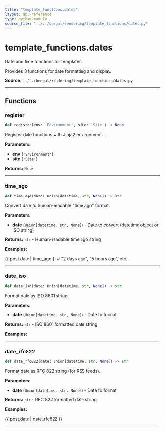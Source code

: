 ```yaml
---
title: "template_functions.dates"
layout: api-reference
type: python-module
source_file: "../../bengal/rendering/template_functions/dates.py"
---
```


# template_functions.dates

Date and time functions for templates.

Provides 3 functions for date formatting and display.

**Source:** `../../bengal/rendering/template_functions/dates.py`

---


## Functions

### register

```python
def register(env: 'Environment', site: 'Site') -> None
```

Register date functions with Jinja2 environment.

**Parameters:**

- **env** (`'Environment'`)
- **site** (`'Site'`)

**Returns:** `None`





---
### time_ago

```python
def time_ago(date: Union[datetime, str, None]) -> str
```

Convert date to human-readable "time ago" format.

**Parameters:**

- **date** (`Union[datetime, str, None]`) - Date to convert (datetime object or ISO string)

**Returns:** `str` - Human-readable time ago string


**Examples:**

{{ post.date | time_ago }}  # "2 days ago", "5 hours ago", etc.




---
### date_iso

```python
def date_iso(date: Union[datetime, str, None]) -> str
```

Format date as ISO 8601 string.

**Parameters:**

- **date** (`Union[datetime, str, None]`) - Date to format

**Returns:** `str` - ISO 8601 formatted date string


**Examples:**

<time datetime="{{ post.date | date_iso }}">




---
### date_rfc822

```python
def date_rfc822(date: Union[datetime, str, None]) -> str
```

Format date as RFC 822 string (for RSS feeds).

**Parameters:**

- **date** (`Union[datetime, str, None]`) - Date to format

**Returns:** `str` - RFC 822 formatted date string


**Examples:**

<pubDate>{{ post.date | date_rfc822 }}</pubDate>




---
